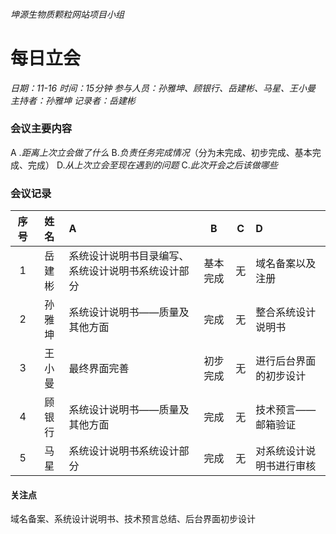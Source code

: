 ###### 坤源生物质颗粒网站项目小组
# 每日立会 

*日期：11-16*
*时间：15分钟*
*参与人员：孙雅坤、顾银行、岳建彬、马星、王小曼*
*主持者：孙雅坤*
*记录者：岳建彬*

### 会议主要内容
 &#65; .*距离上次立会做了什么*
 &#66;.*负责任务完成情况*（分为未完成、初步完成、基本完成、完成）
 &#68;.*从上次立会至现在遇到的问题*
 &#67;.*此次开会之后该做哪些*


### 会议记录
|  序号 |姓名   |A|B|C|D|
|:------------:|:------------:|:------------|:------------:|:------------:|:------------|
| 1 | 岳建彬|系统设计说明书目录编写、系统设计说明书系统设计部分|基本完成|无|域名备案以及注册|
| 2  |  孙雅坤 |系统设计说明书——质量及其他方面|完成|无|整合系统设计说明书|
|3|王小曼|最终界面完善|初步完成|无|进行后台界面的初步设计|
|4|顾银行|系统设计说明书——质量及其他方面|完成|无|技术预言——邮箱验证|
|5|马星|系统设计说明书系统设计部分|完成|无|对系统设计说明书进行审核|

#### 关注点
域名备案、系统设计说明书、技术预言总结、后台界面初步设计






